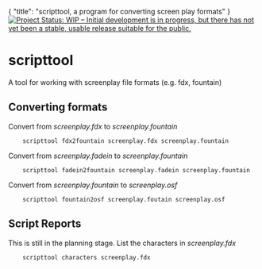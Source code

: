 {
    "title": "scripttool, a program for converting screen play formats"
}
[![Project Status: WIP – Initial development is in progress, but there has not yet been a stable, usable release suitable for the public.](https://www.repostatus.org/badges/latest/wip.svg)](https://www.repostatus.org/#wip)

scripttool
==========

A tool for working with screenplay file formats (e.g. fdx, fountain)

Converting formats
------------------

Convert from *screenplay.fdx* to *screenplay.fountain*

```shell
    scripttool fdx2fountain screenplay.fdx screenplay.fountain
```

Convert from *screenplay.fadein* to *screenplay.fountain*

```shell
    scripttool fadein2fountain screenplay.fadein screenplay.fountain
```

Convert from *screenplay.fountain* to *screenplay.osf*

```shell
    scripttool fountain2osf screenplay.foutain screenplay.osf
```


Script Reports
--------------

This is still in the planning stage. List the characters in *screenplay.fdx*

```shell
    scripttool characters screenplay.fdx
```

